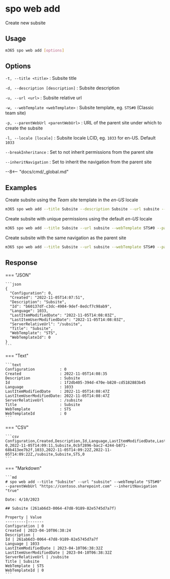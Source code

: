 # spo web add

Create new subsite

## Usage

```sh
m365 spo web add [options]
```

## Options

`-t, --title <title>`
: Subsite title

`-d, --description [description]`
: Subsite description

`-u, --url <url>`
: Subsite relative url

`-w, --webTemplate <webTemplate>`
: Subsite template, eg. `STS#0` (Classic team site)

`-p, --parentWebUrl <parentWebUrl>`
: URL of the parent site under which to create the subsite

`-l, --locale [locale]`
: Subsite locale LCID, eg. `1033` for en-US. Default `1033`

`--breakInheritance`
: Set to not inherit permissions from the parent site

`--inheritNavigation`
: Set to inherit the navigation from the parent site

--8<-- "docs/cmd/_global.md"

## Examples

Create subsite using the _Team site_ template in the _en-US_ locale

```sh
m365 spo web add --title Subsite --description Subsite --url subsite --webTemplate STS#0 --parentWebUrl https://contoso.sharepoint.com --locale 1033
```

Create subsite with unique permissions using the default _en-US_ locale

```sh
m365 spo web add --title Subsite --url subsite --webTemplate STS#0 --parentWebUrl https://contoso.sharepoint.com --breakInheritance
```

Create subsite with the same navigation as the parent site

```sh
m365 spo web add --title Subsite --url subsite --webTemplate STS#0 --parentWebUrl https://contoso.sharepoint.com --inheritNavigation
```

## Response

=== "JSON"

    ```json
    {
      "Configuration": 0,
      "Created": "2022-11-05T14:07:51",
      "Description": "Subsite",
      "Id": "b60137df-c3dc-4984-9def-8edcf7c98ab9",
      "Language": 1033,
      "LastItemModifiedDate": "2022-11-05T14:08:03Z",
      "LastItemUserModifiedDate": "2022-11-05T14:08:03Z",
      "ServerRelativeUrl": "/subsite",
      "Title": "Subsite",
      "WebTemplate": "STS",
      "WebTemplateId": 0
    }
    ```

=== "Text"

    ```text
    Configuration           : 0
    Created                 : 2022-11-05T14:08:35
    Description             : Subsite
    Id                      : 1f2db405-394d-470e-b820-cd5182883b45
    Language                : 1033
    LastItemModifiedDate    : 2022-11-05T14:08:47Z
    LastItemUserModifiedDate: 2022-11-05T14:08:47Z
    ServerRelativeUrl       : /subsite
    Title                   : Subsite
    WebTemplate             : STS
    WebTemplateId           : 0
    ```

=== "CSV"

    ```csv
    Configuration,Created,Description,Id,Language,LastItemModifiedDate,LastItemUserModifiedDate,ServerRelativeUrl,Title,WebTemplate,WebTemplateId
    0,2022-11-05T14:09:11,Subsite,0cbf2896-bac2-4244-b871-68b413ee7b2f,1033,2022-11-05T14:09:22Z,2022-11-05T14:09:22Z,/subsite,Subsite,STS,0
    ```

=== "Markdown"

    ```md
    # spo web add --title "Subsite" --url "subsite" --webTemplate "STS#0" --parentWebUrl "https://contoso.sharepoint.com" --inheritNavigation "true"

    Date: 4/10/2023

    ## Subsite (261ab6d3-0064-47d8-9189-82e5745d7a7f)

    Property | Value
    ---------|-------
    Configuration | 0
    Created | 2023-04-10T06:38:24
    Description | 
    Id | 261ab6d3-0064-47d8-9189-82e5745d7a7f
    Language | 1033
    LastItemModifiedDate | 2023-04-10T06:38:32Z
    LastItemUserModifiedDate | 2023-04-10T06:38:32Z
    ServerRelativeUrl | /subsite
    Title | Subsite
    WebTemplate | STS
    WebTemplateId | 0
    ```
